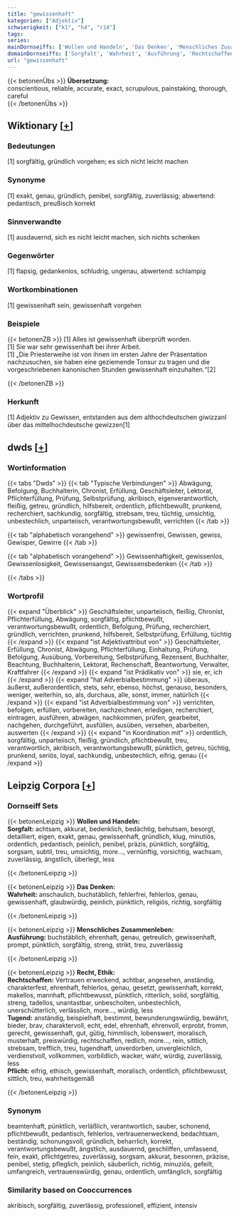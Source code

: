 ```yaml
---
title: "gewissenhaft"
kategorien: ["Adjektiv"]
schwierigkeit: ["k1", "h4", "r14"]
tags:
series:
mainDornseiffs: ['Wollen und Handeln', 'Das Denken', 'Menschliches Zusammenleben', 'Recht, Ethik']
domainDornseiffs: ['Sorgfalt', 'Wahrheit', 'Ausführung', 'Rechtschaffen', 'Tugend', 'Pflicht']
url: "gewissenhaft"
---
```


{{< betonenÜbs >}}
**Übersetzung:**  
conscientious, reliable, accurate, exact, scrupulous, painstaking, thorough, careful  
{{< /betonenÜbs >}}

## Wiktionary [[+](https://de.wiktionary.org/wiki/gewissenhaft)]

### Bedeutungen
[1] sorgfältig, gründlich vorgehen; es sich nicht leicht machen  

### Synonyme
[1] exakt, genau, gründlich, penibel, sorgfältig, zuverlässig; abwertend: pedantisch, preußisch korrekt  

### Sinnverwandte
[1] ausdauernd, sich es nicht leicht machen, sich nichts schenken  

### Gegenwörter
[1] flapsig, gedankenlos, schludrig, ungenau, abwertend: schlampig  

### Wortkombinationen
[1] gewissenhaft sein, gewissenhaft vorgehen  

### Beispiele
{{< betonenZB >}}
[1] Alles ist gewissenhaft überprüft worden.  
[1] Sie war sehr gewissenhaft bei ihrer Arbeit.  
[1] „Die Priesterweihe ist von ihnen im ersten Jahre der Präsentation nachzusuchen, sie haben eine geziemende Tonsur zu tragen und die vorgeschriebenen kanonischen Stunden gewissenhaft einzuhalten.“[2]  

{{< /betonenZB >}}
### Herkunft
[1] Adjektiv zu Gewissen, entstanden aus dem althochdeutschen giwizzanI über das mittelhochdeutsche gewizzen[1]  



## dwds [[+](https://www.dwds.de/wb/gewissenhaft)]

### Wortinformation
{{< tabs "Dwds" >}}
{{< tab "Typische Verbindungen" >}}
Abwägung, Befolgung, Buchhalterin, Chronist, Erfüllung, Geschäftsleiter, Lektorat, Pflichterfüllung, Prüfung, Selbstprüfung, akribisch, eigenverantwortlich, fleißig, getreu, gründlich, hilfsbereit, ordentlich, pflichtbewußt, prunkend, recherchiert, sachkundig, sorgfältig, strebsam, treu, tüchtig, umsichtig, unbestechlich, unparteiisch, verantwortungsbewußt, verrichten
{{< /tab >}}

{{< tab "alphabetisch vorangehend" >}}
gewissenfrei, Gewissen, gewiss, Gewisper, Gewirre
{{< /tab >}}

{{< tab "alphabetisch vorangehend" >}}
Gewissenhaftigkeit, gewissenlos, Gewissenlosigkeit, Gewissensangst, Gewissensbedenken
{{< /tab >}}

{{< /tabs >}}

### Wortprofil
{{< expand "Überblick" >}} Geschäftsleiter, unparteiisch, fleißig, Chronist, Pflichterfüllung, Abwägung, sorgfältig, pflichtbewußt, verantwortungsbewußt, ordentlich, Befolgung, Prüfung, recherchiert, gründlich, verrichten, prunkend, hilfsbereit, Selbstprüfung, Erfüllung, tüchtig {{< /expand >}}
{{< expand "ist Adjektivattribut von" >}} Geschäftsleiter, Erfüllung, Chronist, Abwägung, Pflichterfüllung, Einhaltung, Prüfung, Befolgung, Ausübung, Vorbereitung, Selbstprüfung, Rezensent, Buchhalter, Beachtung, Buchhalterin, Lektorat, Rechenschaft, Beantwortung, Verwalter, Kraftfahrer {{< /expand >}}
{{< expand "ist Prädikativ von" >}} sie, er, ich {{< /expand >}}
{{< expand "hat Adverbialbestimmung" >}} überaus, äußerst, außerordentlich, stets, sehr, ebenso, höchst, genauso, besonders, weniger, weiterhin, so, als, durchaus, alle, sonst, immer, natürlich {{< /expand >}}
{{< expand "ist Adverbialbestimmung von" >}} verrichten, befolgen, erfüllen, vorbereiten, nachzeichnen, erledigen, recherchiert, eintragen, ausführen, abwägen, nachkommen, prüfen, gearbeitet, nachgehen, durchgeführt, ausfüllen, ausüben, versehen, abarbeiten, auswerten {{< /expand >}}
{{< expand "in Koordination mit" >}} ordentlich, sorgfältig, unparteiisch, fleißig, gründlich, pflichtbewußt, treu, verantwortlich, akribisch, verantwortungsbewußt, pünktlich, getreu, tüchtig, prunkend, seriös, loyal, sachkundig, unbestechlich, eifrig, genau {{< /expand >}}

## Leipzig Corpora [[+](https://corpora.uni-leipzig.de/en/res?word=gewissenhaft&corpusId=deu_newscrawl-public_2018)]

### Dornseiff Sets
{{< betonenLeipzig >}}
**Wollen und Handeln:**  
**Sorgfalt:** achtsam, akkurat, bedenklich, bedächtig, behutsam, besorgt, detailliert, eigen, exakt, genau, gewissenhaft, gründlich, klug, minutiös, ordentlich, pedantisch, peinlich, penibel, präzis, pünktlich, sorgfältig, sorgsam, subtil, treu, umsichtig, more..., vernünftig, vorsichtig, wachsam, zuverlässig, ängstlich, überlegt, less  

{{< /betonenLeipzig >}}


{{< betonenLeipzig >}}
**Das Denken:**  
**Wahrheit:** anschaulich, buchstäblich, fehlerfrei, fehlerlos, genau, gewissenhaft, glaubwürdig, peinlich, pünktlich, religiös, richtig, sorgfältig  

{{< /betonenLeipzig >}}


{{< betonenLeipzig >}}
**Menschliches Zusammenleben:**  
**Ausführung:** buchstäblich, ehrenhaft, genau, getreulich, gewissenhaft, prompt, pünktlich, sorgfältig, streng, strikt, treu, zuverlässig  

{{< /betonenLeipzig >}}


{{< betonenLeipzig >}}
**Recht, Ethik:**  
**Rechtschaffen:** Vertrauen erweckend, achtbar, angesehen, anständig, charakterfest, ehrenhaft, fehlerlos, genau, gesetzt, gewissenhaft, korrekt, makellos, mannhaft, pflichtbewusst, pünktlich, ritterlich, solid, sorgfältig, streng, tadellos, unantastbar, unbescholten, unbestechlich, unerschütterlich, verlässlich, more..., würdig, less  
**Tugend:** anständig, beispielhaft, bestimmt, bewunderungswürdig, bewährt, bieder, brav, charaktervoll, echt, edel, ehrenhaft, ehrenvoll, erprobt, fromm, gerecht, gewissenhaft, gut, gütig, himmlisch, lobenswert, moralisch, musterhaft, preiswürdig, rechtschaffen, redlich, more..., rein, sittlich, strebsam, trefflich, treu, tugendhaft, unverdorben, unvergleichlich, verdienstvoll, vollkommen, vorbildlich, wacker, wahr, würdig, zuverlässig, less  
**Pflicht:** eifrig, ethisch, gewissenhaft, moralisch, ordentlich, pflichtbewusst, sittlich, treu, wahrheitsgemäß  

{{< /betonenLeipzig >}}

### Synonym
beamtenhaft, pünktlich, verläßlich, verantwortlich, sauber, schonend, pflichtbewußt, pedantisch, fehlerlos, vertrauenerweckend, bedachtsam, beständig, schonungsvoll, gründlich, beharrlich, korrekt, verantwortungsbewußt, ängstlich, ausdauernd, geschliffen, umfassend, fein, exakt, pflichtgetreu, zuverlässig, sorgsam, akkurat, besonnen, präzise, penibel, stetig, pfleglich, peinlich, säuberlich, richtig, minuziös, gefeilt, umfangreich, vertrauenswürdig, genau, ordentlich, umfänglich, sorgfältig


### Similarity based on Cooccurrences
akribisch, sorgfältig, zuverlässig, professionell, effizient, intensiv


